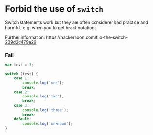 # Forbid the use of `switch`

Switch statements work but they are often considerer bad practice and harmful, e.g. when you forget `break` notations.

Further information: https://hackernoon.com/flip-the-switch-239d2d479a29

### Fail

```js
var test = 3;

switch (test) {
    case 1:
        console.log('one');
        break;
    case 2:
        console.log('two');
        break;
    case 3:
        console.log('three');
        break;
    default:
        console.log('unknown');
}
```
